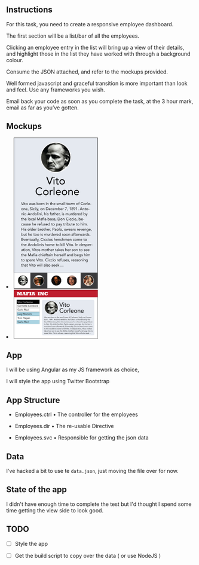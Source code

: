 ## Instructions

For this task, you need to create a responsive employee dashboard.

The first section will be a list/bar of all the employees.

Clicking an employee entry in the list will bring up a view of their details, and highlight those in the list they have worked with through a background colour.

Consume the JSON attached, and refer to the mockups provided.

Well formed javascript and graceful transition is more important than look and feel. Use any frameworks you wish.

Email back your code as soon as you complete the task, at the 3 hour mark, email as far as you’ve gotten.

## Mockups

<div>
 <li>
    <img src="./design/mobile-layout.png" alt="mobile-layout" width="225">
  </li>
  <li>
    <img src="./design/web-layout.png" alt="web-layout" width="225">
  </li>
</div>

## App

I will be using Angular as my JS framework as choice,

I will style the app using Twitter Bootstrap

## App Structure

- Employees.ctrl • The controller for the employees

- Employees.dir • The re-usable Directive

- Employees.svc • Responsible for getting the json data

## Data

I've hacked a bit to use te `data.json`, just moving the file over for now.

## State of the app

I didn't have enough time to complete the test but I'd thought I spend some time getting the view side to look good.

## TODO

* [ ] Style the app

* [ ] Get the build script to copy over the data ( or use NodeJS )
